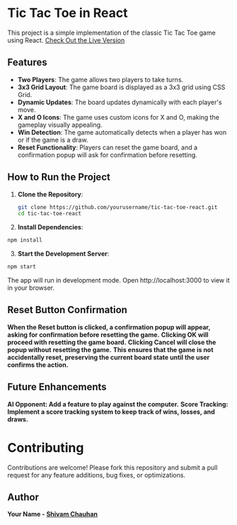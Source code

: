 # Tic Tac Toe in React

This project is a simple implementation of the classic Tic Tac Toe game using React.
[Check Out the Live Version](https://shivam-plays-tictactoe.netlify.app)

## Features

- **Two Players**: The game allows two players to take turns.
- **3x3 Grid Layout**: The game board is displayed as a 3x3 grid using CSS Grid.
- **Dynamic Updates**: The board updates dynamically with each player's move.
- **X and O Icons**: The game uses custom icons for X and O, making the gameplay visually appealing.
- **Win Detection**: The game automatically detects when a player has won or if the game is a draw.
- **Reset Functionality**: Players can reset the game board, and a confirmation popup will ask for confirmation before resetting.

## How to Run the Project

1. **Clone the Repository**:
   ```bash
   git clone https://github.com/yourusername/tic-tac-toe-react.git
   cd tic-tac-toe-react
   ```

2. **Install Dependencies**:
```bash
npm install
 ```
3. **Start the Development Server**:
```bash
npm start
 ```
The app will run in development mode. Open http://localhost:3000 to view it in your browser.

## Reset Button Confirmation

**When the Reset button is clicked, a confirmation popup will appear, asking for confirmation before resetting the game.**
**Clicking OK will proceed with resetting the game board.**
**Clicking Cancel will close the popup without resetting the game.**
**This ensures that the game is not accidentally reset, preserving the current board state until the user confirms the action.**

## Future Enhancements

**AI Opponent: Add a feature to play against the computer.**
**Score Tracking: Implement a score tracking system to keep track of wins, losses, and draws.**

# Contributing

Contributions are welcome! Please fork this repository and submit a pull request for any feature additions, bug fixes, or optimizations.

## Author
**Your Name - [Shivam Chauhan](https://www.linkedin.com/in/chauhan21shivam)**
